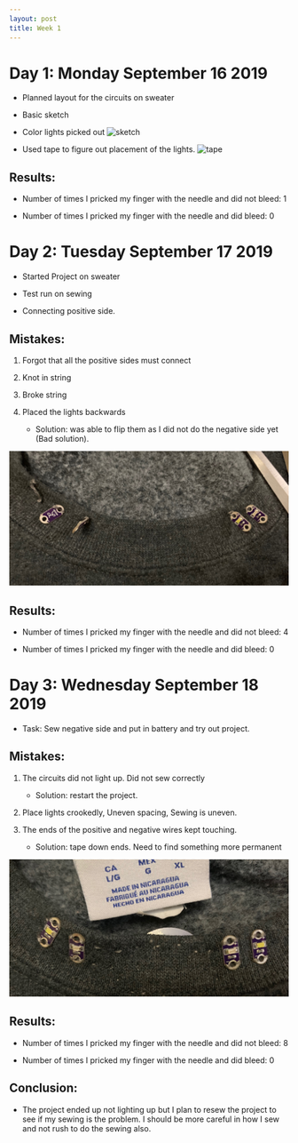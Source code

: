 ```yaml
---
layout: post
title: Week 1
---
```


# Day 1: Monday September 16 2019

* Planned layout for the circuits on sweater

* Basic sketch

* Color lights picked out
![sketch]({{site.url}/project/img2.JPG)

* Used tape to figure out placement of the lights.
![tape]({{site.url}}/project/img3.JPG)

## Results: 

* Number of times I pricked my finger with the needle and did not bleed: 1

* Number of times I pricked my finger with the needle and did bleed: 0






# Day 2: Tuesday September 17 2019

* Started Project on sweater 

* Test run on sewing 

* Connecting positive side.

## Mistakes:

1.  Forgot that all the positive sides must connect 

2. Knot in string

3. Broke string

4. Placed the lights backwards
	* Solution: was able to flip them as I did not do the negative side yet (Bad solution).

![this](/project/img5.JPG)



## Results: 
* Number of times I pricked my finger with the needle and did not bleed: 4

* Number of times I pricked my finger with the needle and did bleed: 0



# Day 3: Wednesday September 18 2019

* Task: Sew negative side and put in battery and try out project. 

## Mistakes:

1.  The circuits did not light up. Did not sew correctly
	* Solution: restart the project.

2. Place lights crookedly, Uneven spacing, Sewing is uneven.

3. The ends of the positive and negative wires kept touching.
	* Solution: tape down ends. Need to find something more permanent 


![done](/project/img6.JPG)


## Results: 

* Number of times I pricked my finger with the needle and did not bleed: 8

* Number of times I pricked my finger with the needle and did bleed: 0


## Conclusion:

* The project ended up not lighting up but I plan to resew the project to see if my sewing is the problem. I should be more careful in how I sew and not rush to do the sewing also. 
